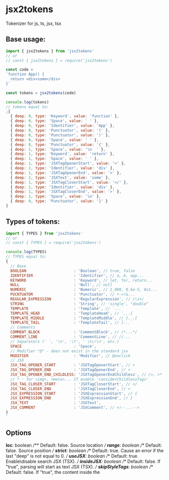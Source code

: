 # jsx2tokens

Tokenizer for js, ts, jsx, tsx

## Base usage:

```js
import { jsx2tokens } from 'jsx2tokens'
// or 
// const { jsx2tokens } = require('jsx2tokens')

const code =
`function App() {
  return <div>some</div>
}`

const tokens = jsx2tokens(code)

console.log(tokens)
// tokens equal to:
;[
  { deep: 0, type: 'Keyword', value: 'function' },
  { deep: 0, type: 'Space', value: ' ' },
  { deep: 0, type: 'Identifier', value: 'App' },
  { deep: 0, type: 'Punctuator', value: '(' },
  { deep: 0, type: 'Punctuator', value: ')' },
  { deep: 0, type: 'Space', value: ' ' },
  { deep: 0, type: 'Punctuator', value: '{' },
  { deep: 1, type: 'Space', value: '\n  ' },
  { deep: 1, type: 'Keyword', value: 'return' },
  { deep: 1, type: 'Space', value: ' ' },
  { deep: 1, type: 'JSXTagOpenerStart', value: '<' },
  { deep: 2, type: 'Identifier', value: 'div' },
  { deep: 1, type: 'JSXTagOpenerEnd', value: '>' },
  { deep: 2, type: 'JSXText', value: 'some' },
  { deep: 1, type: 'JSXTagCloserStart', value: '</' },
  { deep: 2, type: 'Identifier', value: 'div' },
  { deep: 1, type: 'JSXTagCloserEnd', value: '>' },
  { deep: 1, type: 'Space', value: '\n' },
  { deep: 0, type: 'Punctuator', value: '}' }
]
```

## Types of tokens:

```js
import { TYPES } from 'jsx2tokens'
// or 
// const { TYPES } = require('jsx2tokens')

console.log(TYPES)
// TYPES equal to:
{
  // Base
  BOOLEAN                     : 'Boolean', // true, false
  IDENTIFIER                  : 'Identifier', // a, b, app...
  KEYWORD                     : 'Keyword', // let, for, return...
  NULL                        : 'Null', // null
  NUMERIC                     : 'Numeric', // 1_000, 0.6e-5, 0x1...
  PUCNTUATOR                  : 'Punctuator', // +-=!&...
  REGULAR_EXPRESSION          : 'RegularExpression', // /\s+/
  STRING                      : 'String', // 'single', "double"
  TEMPLATE                    : 'Template', // `...`
  TEMPLATE_HEAD               : 'TemplateHead', // `...{
  TEMPLATE_MIDDLE             : 'TemplateMiddle', // }...{
  TEMPLATE_TAIL               : 'TemplateTail', // }...`
  // Comments
  COMMENT_BLOCK               : 'CommentBlock', // /*...*/
  COMMENT_LINE                : 'CommentLine', // //...
  // Separators (' ', '\n', '\t', ' \n\r\n', etc.)
  SPACE                       : 'Space',
  // Modifier "@" - does not exist in the standard jsx
  MODIFIER                    : 'Modifier', // @onclick
  // JSX
  JSX_TAG_OPENER_START        : 'JSXTagOpenerStart', // <
  JSX_TAG_OPENER_END          : 'JSXTagOpenerEnd', // >
  JSX_TAG_OPENER_END_CHILDLESS: 'JSXTagOpenerEndChildless', // />, >*
  // * - for <img>, <meta>... If enable 'considerChildlessTags'
  JSX_TAG_CLOSER_START        : 'JSXTagCloserStart', // </
  JSX_TAG_CLOSER_END          : 'JSXTagCloserEnd', // >
  JSX_EXPRESSION_START        : 'JSXExpressionStart', // {
  JSX_EXPRESSION_END          : 'JSXExpressionEnd', // }
  JSX_TEXT                    : 'JSXText',
  JSX_COMMENT                 : 'JSXComment', // <!--...-->
} 
`
```

## Options

**loc**: boolean  /** Default: false. Source location */
**range**: boolean  /** Default: false. Source position */
**strict**: boolean  /** Default: true. Cause an error if the last "deep" is not equal to 0. */
**useJSX**: boolean  /** Default: true. Enable\disable search JSX (TSX). */
**insideJSX**: boolean  /** Default: false. If "true", parsing will start as text JSX (TSX). */
**skipStyleTags**: boolean  /** Default: false. If "true", the content inside the <style> will only be JSXText. */
**skipScriptTags**: boolean  /** Default: false. If "true", the content inside the <script> will only be JSXText. */
**parseScriptTags**: boolean  /** Default: false. If "true", the content inside the <script> will be tokenized. */
**considerChildlessTags**: boolean /** Default: false. If "true", the <img> and other childless tags will be like <img/>. */
**proxy**: ((v: TypeToken, k: number, a: TypeToken[], proxyCtx) => boolean | void) /** Default: noop. Middleware like */
**proxyCtx**: any /** Default: {}. Advanced context for proxy */

### Loc and range:

```js
import { jsx2tokens } from 'jsx2tokens'

const code = 'a = 12'
const tokens = jsx2tokens(code, {
  loc  : true,
  range: true
})

console.log(tokens)
// tokens equal to:
;[
  {
    deep : 0,
    type : 'Identifier',
    value: 'a',
    loc  : {
      start: { line: 1, column: 0 },
      end  : { line: 1, column: 1 }
    },
    range: [0, 1]
  },
  {
    deep : 0,
    type : 'Space',
    value: ' ',
    loc  : {
      start: { line: 1, column: 1 },
      end  : { line: 1, column: 2 }
    },
    range: [1, 2]
  },
  {
    deep : 0,
    type : 'Punctuator',
    value: '=',
    loc  : {
      start: { line: 1, column: 2 },
      end  : { line: 1, column: 3 }
    },
    range: [2, 3]
  },
  {
    deep : 0,
    type : 'Space',
    value: ' ',
    loc  : {
      start: { line: 1, column: 3 },
      end  : { line: 1, column: 4 }
    },
    range: [3, 4]
  },
  {
    deep : 0,
    type : 'Numeric',
    value: '12',
    loc  : {
      start: { line: 1, column: 4 },
      end  : { line: 1, column: 6 }
    },
    range: [4, 6]
  }
]
```

### strict:

enable:

```js
import { jsx2tokens } from 'jsx2tokens'

const code = '[1, 2'
const tokens = jsx2tokens(code, {
  strict: true, // default
})

// Uncaught Error: jsx2tokens - deep: {"line":1,"column":5,"range":5}
```

disable:

```js
import { jsx2tokens } from 'jsx2tokens'

const code = '[1, 2'
const tokens = jsx2tokens(code, {
  strict: false
})

console.log(tokens)
// tokens equal to:
;[
  { deep: 0, type: 'Punctuator', value: '[' },
  { deep: 1, type: 'Numeric', value: '1' },
  { deep: 1, type: 'Punctuator', value: ',' },
  { deep: 1, type: 'Space', value: ' ' },
  { deep: 1, type: 'Numeric', value: '2' }
]
```

### useJSX:

!If you parse the 'ts' file, errors may occur. Then it is better to disable 'useJSX'

Not valid 'ts':

```js
import { jsx2tokens } from 'jsx2tokens'

const code = 'let a = <T>(a: T) => a'
const tokens = jsx2tokens(code, {
  useJSX: true // default
})
// Uncaught Error: jsx2tokens - deep...
// '<T>' - will be interpreted as JSX elements
```

Valid 'ts':

```js
import { jsx2tokens } from 'jsx2tokens'

const code = 'let a = <T, >(a: T) => a'
const tokens = jsx2tokens(code, {
  useJSX: true // default
})

// or

const code = 'let a = <T>(a: T) => a'
const tokens = jsx2tokens(code, {
  useJSX: false
})
```

### insideJSX:

Allows you to parse templates:

```js
import { jsx2tokens } from 'jsx2tokens'

const code = 'let a = <Some/>'
const tokens = jsx2tokens(code, {
  insideJSX: true
})

console.log(tokens)
// tokens equal to:
;[
  { deep: 0, type: 'JSXText', value: 'let a = ' },
  { deep: 0, type: 'JSXTagOpenerStart', value: '<' },
  { deep: 1, type: 'Identifier', value: 'Some' },
  { deep: 0, type: 'JSXTagOpenerEndChildless', value: '/>' }
]
```

### skipStyleTags

standard behavior:

```js
import { jsx2tokens } from 'jsx2tokens'

const code = '<style>{`body { color: red }`}</style>'
const tokens = jsx2tokens(code, {
  skipStyleTags: false // default
})

console.log(tokens)
// tokens equal to:
;[
  { deep: 0, type: 'JSXTagOpenerStart', value: '<' },
  { deep: 1, type: 'Identifier', value: 'style' },
  { deep: 0, type: 'JSXTagOpenerEnd', value: '>' },
  { deep: 1, type: 'JSXExpressionStart', value: '{' },
  { deep: 2, type: 'Template', value: '`body { color: red }`' },
  { deep: 1, type: 'JSXExpressionEnd', value: '}' },
  { deep: 0, type: 'JSXTagCloserStart', value: '</' },
  { deep: 1, type: 'Identifier', value: 'style' },
  { deep: 0, type: 'JSXTagCloserEnd', value: '>' }
]
```

miss style contents:

```js
import { jsx2tokens } from 'jsx2tokens'

const code = '<style>body { color: red }</style>'
const tokens = jsx2tokens(code, {
  skipStyleTags: true
})

console.log(tokens)
// tokens equal to:
;[
  { deep: 0, type: 'JSXTagOpenerStart', value: '<' },
  { deep: 1, type: 'Identifier', value: 'style' },
  { deep: 0, type: 'JSXTagOpenerEnd', value: '>' },
  { deep: 1, type: 'JSXText', value: '>body { color: red }' },
  { deep: 0, type: 'JSXTagCloserStart', value: '</' },
  { deep: 1, type: 'Identifier', value: 'style' },
  { deep: 0, type: 'JSXTagCloserEnd', value: '>' }
]
```

### skipScriptTags:

works exactly the same as the 'skipStyleTags', but for 'script' tags

### parseScriptTags:

tokenize code inside script tags:

```js
import { jsx2tokens } from 'jsx2tokens'

const code = '<script>console.log(`hello`)</script>'
const tokens = jsx2tokens(code, {
  skipScriptTags: false, // must be 'false'
  parseScriptTags: true
})

console.log(tokens)
// tokens equal to:
;[
  { deep: 0, type: 'JSXTagOpenerStart', value: '<' },
  { deep: 1, type: 'Identifier', value: 'script' },
  { deep: 0, type: 'JSXTagOpenerEnd', value: '>' },
  { deep: 1, type: 'Identifier', value: 'console' },
  { deep: 1, type: 'Punctuator', value: '.' },
  { deep: 1, type: 'Identifier', value: 'log' },
  { deep: 1, type: 'Punctuator', value: '(' },
  { deep: 2, type: 'Template', value: '`hello`' },
  { deep: 1, type: 'Punctuator', value: ')' },
  { deep: 0, type: 'JSXTagCloserStart', value: '</' },
  { deep: 1, type: 'Identifier', value: 'script' },
  { deep: 0, type: 'JSXTagCloserEnd', value: '>' }
]
```

### considerChildlessTags:

automatically close childless tags

```js
import { jsx2tokens } from 'jsx2tokens'

const code = '<img src={`q.jpg`}>'
const tokens = jsx2tokens(code, {
  considerChildlessTags: true
})

console.log(tokens)
// tokens equal to:
;[
  { deep: 0, type: 'JSXTagOpenerStart', value: '<' },
  { deep: 1, type: 'Identifier', value: 'img' },
  { deep: 1, type: 'Space', value: ' ' },
  { deep: 1, type: 'Identifier', value: 'src' },
  { deep: 1, type: 'Punctuator', value: '=' },
  { deep: 1, type: 'Punctuator', value: '{' },
  { deep: 2, type: 'Template', value: '`q.jpg`' },
  { deep: 1, type: 'Punctuator', value: '}' },
  { deep: 0, type: 'JSXTagOpenerEndChildless', value: '>' }
]
```

#### Childless tags:

```js
import { CHILDLESS_TAGS } from 'jsx2tokens'
// or 
// const { CHILDLESS_TAGS } = require('jsx2tokens')

console.log(CHILDLESS_TAGS)
// CHILDLESS_TAGS equal to:
{
  area   : true,
  base   : true,
  br     : true,
  col    : true,
  command: true,
  embed  : true,
  hr     : true,
  img    : true,
  input  : true,
  keygen : true,
  link   : true,
  meta   : true,
  param  : true,
  source : true,
  track  : true,
  wbr    : true
} 
`
```

### proxy and proxyCtx

Simple example:

```js
import { jsx2tokens, TYPES } from 'jsx2tokens'

const code = ' some code '

const ctx = { spacesCount: 0 }

const tokens = jsx2tokens(code, {
  proxyCtx: ctx,
  proxy   : (v, k, tokens, proxyCtx) => {
    if (v.type === TYPES.SPACE) {
      proxyCtx.spacesCount++
      tokens.pop()
    }

    // break if there are more than 10 tokens
    if (a.length > 10) return true
  }
})

```

## License

[MIT](LICENSE)
